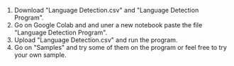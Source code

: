 1. Download "Language Detection.csv" and "Language Detection Program".
2. Go on Google Colab and and uner a new notebook paste the file "Language Detection Program".
3. Upload "Language Detection.csv" and run the program.
4. Go on "Samples" and try some of them on the program or feel free to try your own sample.

